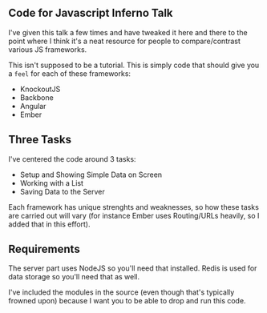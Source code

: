 ## Code for Javascript Inferno Talk

I've given this talk a few times and have tweaked it here and there to the point where I think it's a neat resource for people to compare/contrast various JS frameworks.

This isn't supposed to be a tutorial. This is simply code that should give you a `feel` for each of these frameworks:

 * KnockoutJS
 * Backbone
 * Angular
 * Ember

## Three Tasks

I've centered the code around 3 tasks:

 * Setup and Showing Simple Data on Screen
 * Working with a List
 * Saving Data to the Server

Each framework has unique strenghts and weaknesses, so how these tasks are carried out will vary (for instance Ember uses Routing/URLs heavily, so I added that in this effort).

## Requirements

The server part uses NodeJS so you'll need that installed. Redis is used for data storage so you'll need that as well.

I've included the modules in the source (even though that's typically frowned upon) because I want you to be able to drop and run this code.
